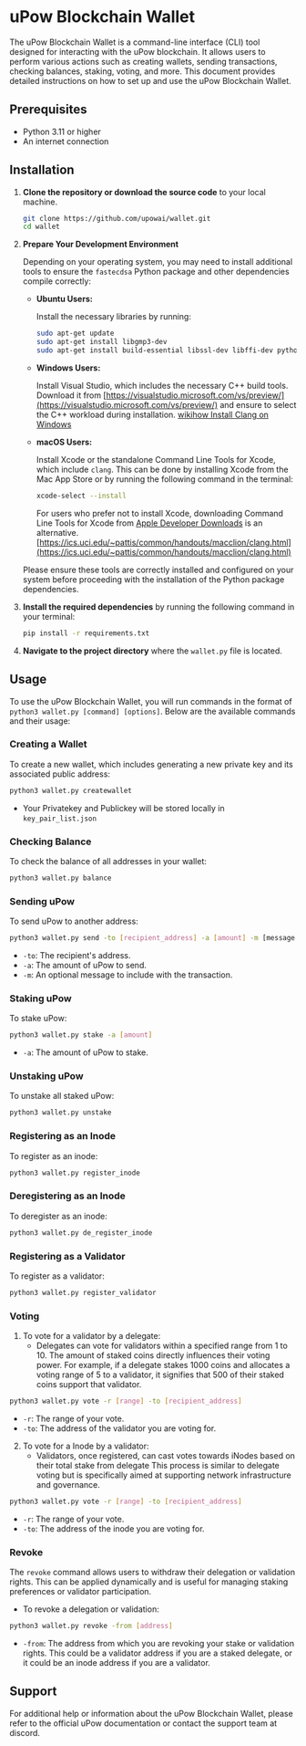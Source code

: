 # uPow Blockchain Wallet

The uPow Blockchain Wallet is a command-line interface (CLI) tool designed for interacting with the uPow blockchain. It allows users to perform various actions such as creating wallets, sending transactions, checking balances, staking, voting, and more. This document provides detailed instructions on how to set up and use the uPow Blockchain Wallet.

## Prerequisites

- Python 3.11 or higher
- An internet connection

## Installation

1. **Clone the repository or download the source code** to your local machine.

   ```bash
   git clone https://github.com/upowai/wallet.git
   cd wallet
   ```

2. **Prepare Your Development Environment**

   Depending on your operating system, you may need to install additional tools to ensure the `fastecdsa` Python package and other dependencies compile correctly:

   - **Ubuntu Users:**

     Install the necessary libraries by running:

     ```bash
     sudo apt-get update
     sudo apt-get install libgmp3-dev
     sudo apt-get install build-essential libssl-dev libffi-dev python3-dev
     ```

   - **Windows Users:**

     Install Visual Studio, which includes the necessary C++ build tools. Download it from [https://visualstudio.microsoft.com/vs/preview/](https://visualstudio.microsoft.com/vs/preview/) and ensure to select the C++ workload during installation.
     [wikihow Install Clang on Windows](https://www.wikihow.com/Install-Clang-on-Windows)

   - **macOS Users:**

     Install Xcode or the standalone Command Line Tools for Xcode, which include `clang`. This can be done by installing Xcode from the Mac App Store or by running the following command in the terminal:

     ```bash
     xcode-select --install
     ```

     For users who prefer not to install Xcode, downloading Command Line Tools for Xcode from [Apple Developer Downloads](https://developer.apple.com/download/more/) is an alternative.
     [https://ics.uci.edu/~pattis/common/handouts/macclion/clang.html](https://ics.uci.edu/~pattis/common/handouts/macclion/clang.html)

   Please ensure these tools are correctly installed and configured on your system before proceeding with the installation of the Python package dependencies.

3. **Install the required dependencies** by running the following command in your terminal:

   ```bash
   pip install -r requirements.txt
   ```

4. **Navigate to the project directory** where the `wallet.py` file is located.

## Usage

To use the uPow Blockchain Wallet, you will run commands in the format of `python3 wallet.py [command] [options]`. Below are the available commands and their usage:

### Creating a Wallet

To create a new wallet, which includes generating a new private key and its associated public address:

```bash
python3 wallet.py createwallet
```

- Your Privatekey and Publickey will be stored locally in `key_pair_list.json`

### Checking Balance

To check the balance of all addresses in your wallet:

```bash
python3 wallet.py balance
```

### Sending uPow

To send uPow to another address:

```bash
python3 wallet.py send -to [recipient_address] -a [amount] -m [message (optional)]
```

- `-to`: The recipient's address.
- `-a`: The amount of uPow to send.
- `-m`: An optional message to include with the transaction.

### Staking uPow

To stake uPow:

```bash
python3 wallet.py stake -a [amount]
```

- `-a`: The amount of uPow to stake.

### Unstaking uPow

To unstake all staked uPow:

```bash
python3 wallet.py unstake
```

### Registering as an Inode

To register as an inode:

```bash
python3 wallet.py register_inode
```

### Deregistering as an Inode

To deregister as an inode:

```bash
python3 wallet.py de_register_inode
```

### Registering as a Validator

To register as a validator:

```bash
python3 wallet.py register_validator
```

### Voting

1. To vote for a validator by a delegate:
   - Delegates can vote for validators within a specified range from 1 to 10. The amount of staked coins directly influences their voting power. For example, if a delegate stakes 1000 coins and allocates a voting range of 5 to a validator, it signifies that 500 of their staked coins support that validator.

```bash
python3 wallet.py vote -r [range] -to [recipient_address]
```

- `-r`: The range of your vote.
- `-to`: The address of the validator you are voting for.

2. To vote for a Inode by a validator:
   - Validators, once registered, can cast votes towards iNodes based on their total stake from delegate This process is similar to delegate voting but is specifically aimed at supporting network infrastructure and governance.

```bash
python3 wallet.py vote -r [range] -to [recipient_address]
```

- `-r`: The range of your vote.
- `-to`: The address of the inode you are voting for.

### Revoke

The `revoke` command allows users to withdraw their delegation or validation rights. This can be applied dynamically and is useful for managing staking preferences or validator participation.

- To revoke a delegation or validation:

```bash
python3 wallet.py revoke -from [address]
```

- `-from`: The address from which you are revoking your stake or validation rights. This could be a validator address if you are a staked delegate, or it could be an inode address if you are a validator.

## Support

For additional help or information about the uPow Blockchain Wallet, please refer to the official uPow documentation or contact the support team at discord.
